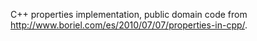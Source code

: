 C++ properties implementation, public domain code from http://www.boriel.com/es/2010/07/07/properties-in-cpp/.


